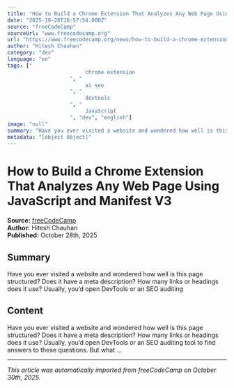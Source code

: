 ```yaml
---
title: "How to Build a Chrome Extension That Analyzes Any Web Page Using JavaScript and Manifest V3"
date: "2025-10-28T16:57:54.000Z"
source: "freeCodeCamp"
sourceUrl: "www.freecodecamp.org"
url: "https://www.freecodecamp.org/news/how-to-build-a-chrome-extension-using-javascript-and-manifest-v3/"
author: "Hitesh Chauhan"
category: "dev"
language: "en"
tags: ["
                         chrome extension 
                    ", "
                         ai seo 
                    ", "
                         devtools 
                    ", "
                         JavaScript 
                    ", "dev", "english"]
image: "null"
summary: "Have you ever visited a website and wondered how well is this page structured? Does it have a meta description? How many links or headings does it use? Usually, you’d open DevTools or an SEO auditing "
metadata: "[object Object]"
---
```


# How to Build a Chrome Extension That Analyzes Any Web Page Using JavaScript and Manifest V3

**Source:** [freeCodeCamp](https://www.freecodecamp.org/news/how-to-build-a-chrome-extension-using-javascript-and-manifest-v3/)  
**Author:** Hitesh Chauhan  
**Published:** October 28th, 2025  

## Summary

Have you ever visited a website and wondered how well is this page structured? Does it have a meta description? How many links or headings does it use? Usually, you’d open DevTools or an SEO auditing 

## Content

Have you ever visited a website and wondered how well is this page structured? Does it have a meta description? How many links or headings does it use? Usually, you’d open DevTools or an SEO auditing tool to find answers to these questions. But what ...

---

*This article was automatically imported from freeCodeCamp on October 30th, 2025.*

